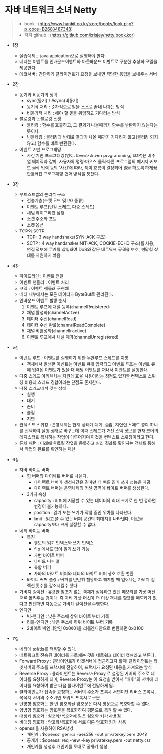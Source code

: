 # 자바 네트워크 소녀 Netty

> * book : (http://www.hanbit.co.kr/store/books/look.php?p_code=B2683487348)
> * 저자 github : (https://github.com/krisjey/netty.book.kor)

* 1장
	- 실습예제는 java appication으로 실행해야 한다.
	- 네티는 이벤트를 인바운드이벤트와 아웃바운드 이벤트로 구분한 추상화 모델을 제공한다.
	* 에코서버 : 간단하게 클라이언트가 요청을 보내면 적당한 응답을 보내주는 서버

* 2장
	- 동기와 비동기의 정의
		* sync(동기) / Async(비동기)
		* 동기적 처리 : 순차적으로 일을 스스로 끝내 나가는 방식
		* 비동기적 처리 : 해야 할 일을 위임하고 기다리는 방식
	- 블로킹과 논블로킹 소켓
		* 블러킹 : 함수를 호출하고, 그 결과가 나올때까지 함수를 반환하지 않는다는 뜻이다.
		* 넌블러킹 : 블러킹과 반대로 결과가 나올 때까지 기다리지 않고(블러킹 되지 않고) 함수를 바로 반환된다.	
	- 이벤트 기반 프로그래밍
		* 사건 기반 프로그래밍(영어: Event-driven programming; EDP)은 비주얼 베이직과 같이, 사용자의 명령·마우스 클릭·다른 프로그램의 메시지·키보드 글쇠 입력 등의 ‘사건’에 따라, 제어 흐름이 결정되어 일을 하도록 하게끔 만들어진 프로그래밍 언어 방식을 뜻한다.

* 3장 
	- 부트스트랩의 논리적 구조
		* 전송계층(소켓 모드 및 I/O 종류)
		* 이벤트 루프(단일 스레드, 다중 스레드)
		* 채널 파이프라인 설정
		* 소켓 주소와 포트
		* 소켓 옵션
	- TCP와 SCTP
		* TCP  : 3 way handshake(SYN-ACK 구조)
		* SCTP : 4 way handshake(INIT-ACK, COOKIE-ECHO 구조)를 사용, 연결 정보에 쿠키를 삽입하여 DoS와 같은 네트워크 공격을 보호, 반닫힘 상태를 지원하지 않음

* 4장
	- 파이프라인 : 이벤트 전달
	- 이벤트 핸들러 : 이벤트 처리
	- 코덱 : 이벤트 핸들러 구현체
	- 네티 내부에서는 모든 데이터가 ByteBuf로 관리된다.
	- 인바운드 이벤트 발생 순서	
		1. 이벤트 루프에 채널 등록(channelRegistered)
		2. 채널 활성화(channelActive)
		3. 데이터 수신(channelRead)
		4. 데이터 수신 완료(channelReadComplete)
		5. 채널 비활성화(channellnactive)
		6. 이벤트 루프에서 채널 제거(channelUnregistered)
		
* 5장
	- 이벤트 루프 : 이벤트를 실행하기 위한 무한루프 스레드를 지칭
		* 객체에서 발생한 이벤트는 이벤트 큐에 입력되고 이벤트 루프는 이벤트 큐에 입력된 이벤트가 있을 때 해당 이벤트를 꺼내서 이벤트를 실행한다.
	- 다중 스레드 아키텍처는 자원의 효율 사용이라는 장점도 있지만 컨텍스트 스위칭 비용과 스레드 경합이라는 단점도 존재한다.
	- 다중 스레드에서 갖는 상태
		* 실행
		* 대기
		* 준비
		* 슬립
		* 지연
	- 컨텍스트 스위칭 : 운영체제는 현재 상태가 대기, 슬립, 지연인 스레드 중의 하나를 선택하여 실행 상태로 바꾸는데 이때 스레드가 가진 스택 정보를 현재 코어의 레지스터로 복사하는 작업이 이루어지며 이것을 컨텍스트 스위칭이라고 한다.
	- 퓨처 패턴 : 미래에 완료될 작업을 등록하고 처리 결과를 확인하는 객체를 통해서 작업의 완료를 확인하는 패턴

* 6장
	- 자바 바이트 버퍼	
		* 힙 버퍼와 다이렉트 버퍼로 나뉜다.
			+ 다이렉트 버퍼가 생성시간은 길지만 더 빠른 읽기 쓰기 성능을 제공
			+ 다이렉트 버퍼는 운영체제의 커널 영역에 바이트 버퍼를 생성한다.
		* 3가지 속성
			+ capacity : 버퍼에 저장할 수 있는 데이터의 최대 크기로 한 번 정하면 변경이 불가능하다.
			+ position : 읽기 또는 쓰기가 작업 중인 위치를 나타낸다.
			+ limit : 읽고 쓸 수 있는 버퍼 공간의 최대치를 나타낸다. 이값을 capacity보다 크게 설정할 수 없다.
	- 네티 바이트 버퍼
		* 특징 
			+ 별도의 읽기 인덱스와 쓰기 인덱스
			+ flip 메서드 없이 읽기 쓰기 가능
			+ 가변 바이트 버퍼
			+ 바이트 버퍼 풀
			+ 복합 버퍼
			+ 자바의 바이트 버퍼와 네티의 바이트 버퍼 상호 호환 변환
		* 바이트 버퍼 풀링 : 버퍼를 빈번히 할당하고 해제할 때 일어나는 가비지 컬렉션 횟수를 감소시킬수 있다.
	- 가비지 컬렉션 : 유요한 참조가 없는 객체가 점유하고 있던 메모리를 가상 머신으로 돌려주는 것이다. 즉 자바 가상 머신이 더 이상 객체를 할당할 메모리가 없다고 판단하면 자동으로 가비지 컬렉션을 수행한다.
	- 엔디안
		* 빅-엔디안 : 낮은 주소에 상위 바이트 부터 기록
		* 리틀-엔디안 : 낮은 주소에 하위 바이트 부터 기록
		* 2바이트 빅엔디안인 0x0001을 리틀엔디안으로 변환하면 0x0100
		
* 7장 
	- 네티에 ssl/tls를 적용할 수 있다.
	- 네트워크로 전송된 데이터를 가로채는 것을 네트워크 데이터 캡쳐라고 부른다.
	- Forward Proxy : 클라이언트가 타겟서버에 접근하고자 할때, 클라이언트는 타겟서버의 주소를 프락시에 전달하여, 프락시가 요청된 내용을 가져오는 방식
	- Reverse Proxy : 클라이언트는 Reverse Proxy 로 설정된 서버의 주소로 데이타를 요청하게 되며, Reverse Proxy는 이 요청을 받아서 "배후"의 서버에 데이타를
요청하여 받은 다음 클라이언트에 전달하게 됨.
	- 클라이언트가 접속을 요청하는 서버의 주소가 프록시 서면이면 리버스 프록시, 목적지 서버의 주소이면 포워드 프록시로 구분
	- 단방향 암호화는 한 번 암호화된 암호문은 다시 평문으로 복호화할 수 없다.
	- 양방향 암호화는 암호문을 복호화하여 평문으로 복원 할 수 있다.
	- 대칭키 암호화 : 암호화/복호화에 같은 암호화 키가 사용됨
	- 비대칭 암호화 : 암호화/복호화에 서로 다른 암호화 키가 사용
	- openssl을 사용하여 RSA생성
		+ 개인키 : $openssl genrsa -aes256 -out privatekey.pem 2048
		+ 공개키 : $openssl req -new -key privatekey.pem -out netty.csr
		+ 개인키를 생성후 개인키를 토대로 공개키 생성 
		